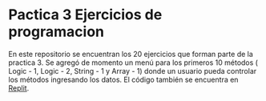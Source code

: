 ﻿# Pactica 3 Ejercicios de programacion

En este repositorio se encuentran los 20 ejercicios que forman parte    de la practica 3. Se agregó de momento un menú para los primeros 10    métodos ( Logic - 1, Logic - 2,  String - 1 y Array - 1) donde un usuario pueda    controlar los métodos ingresando los datos. El código también se encuentra en [Replit](https://replit.com/@LuisTobon/Practica3).

 
